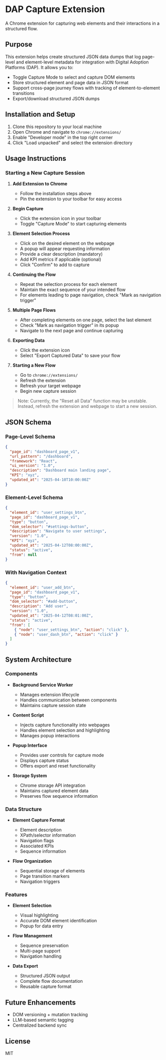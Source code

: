 # DAP Capture Extension

A Chrome extension for capturing web elements and their interactions in a structured flow.

## Purpose

This extension helps create structured JSON data dumps that log page-level and element-level metadata for integration with Digital Adoption Platforms (DAP). It allows you to:

- Toggle Capture Mode to select and capture DOM elements
- Store structured element and page data in JSON format
- Support cross-page journey flows with tracking of element-to-element transitions
- Export/download structured JSON dumps

## Installation and Setup

1. Clone this repository to your local machine
2. Open Chrome and navigate to `chrome://extensions/`
3. Enable "Developer mode" in the top right corner
4. Click "Load unpacked" and select the extension directory

## Usage Instructions

### Starting a New Capture Session

1. **Add Extension to Chrome**
   - Follow the installation steps above
   - Pin the extension to your toolbar for easy access

2. **Begin Capture**
   - Click the extension icon in your toolbar
   - Toggle "Capture Mode" to start capturing elements

3. **Element Selection Process**
   - Click on the desired element on the webpage
   - A popup will appear requesting information
   - Provide a clear description (mandatory)
   - Add KPI metrics if applicable (optional)
   - Click "Confirm" to add to capture

4. **Continuing the Flow**
   - Repeat the selection process for each element
   - Maintain the exact sequence of your intended flow
   - For elements leading to page navigation, check "Mark as navigation trigger"

5. **Multiple Page Flows**
   - After completing elements on one page, select the last element
   - Check "Mark as navigation trigger" in its popup
   - Navigate to the next page and continue capturing

6. **Exporting Data**
   - Click the extension icon
   - Select "Export Captured Data" to save your flow

7. **Starting a New Flow**
   - Go to `chrome://extensions/`
   - Refresh the extension
   - Refresh your target webpage
   - Begin new capture session

> Note: Currently, the "Reset all Data" function may be unstable. Instead, refresh the extension and webpage to start a new session.

## JSON Schema

### Page-Level Schema

```json
{
  "page_id": "dashboard_page_v1",
  "url_pattern": "/dashboard",
  "framework": "React",
  "ui_version": "1.0",
  "description": "Dashboard main landing page",
  "KPI": "xyz",
  "updated_at": "2025-04-10T10:00:00Z"
}
```

### Element-Level Schema

```json
{
  "element_id": "user_settings_btn",
  "page_id": "dashboard_page_v1",
  "type": "button",
  "dom_selector": "#settings-button",
  "description": "Navigate to user settings",
  "version": "1.0",
  "KPI": "xyz",
  "updated_at": "2025-04-12T08:00:00Z",
  "status": "active",
  "from": null
}
```

### With Navigation Context

```json
{
  "element_id": "user_add_btn",
  "page_id": "dashboard_page_v1",
  "type": "button",
  "dom_selector": "#add-button",
  "description": "Add user",
  "version": "1.0",
  "updated_at": "2025-04-12T08:01:00Z",
  "status": "active",
  "from": [
    { "node": "user_settings_btn", "action": "click" },
    { "node": "user_dash_btn", "action": "click" }
  ]
}
```

## System Architecture

### Components

* **Background Service Worker**
  - Manages extension lifecycle
  - Handles communication between components
  - Maintains capture session state

* **Content Script**
  - Injects capture functionality into webpages
  - Handles element selection and highlighting
  - Manages popup interactions

* **Popup Interface**
  - Provides user controls for capture mode
  - Displays capture status
  - Offers export and reset functionality

* **Storage System**
  - Chrome storage API integration
  - Maintains captured element data
  - Preserves flow sequence information

### Data Structure

* **Element Capture Format**
  - Element description
  - XPath/selector information
  - Navigation flags
  - Associated KPIs
  - Sequence information

* **Flow Organization**
  - Sequential storage of elements
  - Page transition markers
  - Navigation triggers

### Features

* **Element Selection**
  - Visual highlighting
  - Accurate DOM element identification
  - Popup for data entry

* **Flow Management**
  - Sequence preservation
  - Multi-page support
  - Navigation handling

* **Data Export**
  - Structured JSON output
  - Complete flow documentation
  - Reusable capture format

## Future Enhancements

- DOM versioning + mutation tracking
- LLM-based semantic tagging
- Centralized backend sync

## License

MIT
